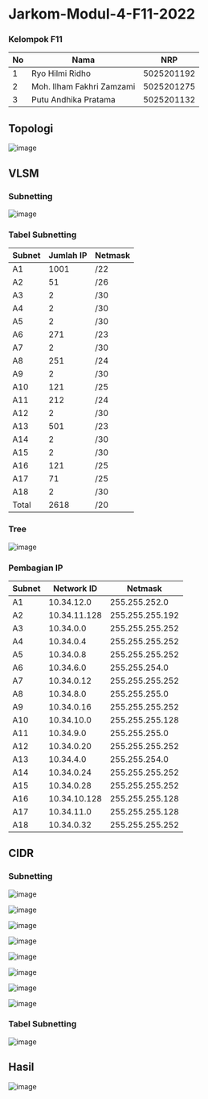 # Jarkom-Modul-4-F11-2022

### Kelompok F11

| **No** | **Nama** | **NRP** | 
| ------------- | ------------- | --------- |
| 1 | Ryo Hilmi Ridho  | 5025201192 | 
| 2 | Moh. Ilham Fakhri Zamzami | 5025201275 |
| 3 | Putu Andhika Pratama | 5025201132 |

## Topologi
![image](img/topologi.png)


## VLSM

### Subnetting
![image](img/subnet.png)


### Tabel Subnetting
| Subnet | Jumlah IP  | Netmask |
| --- | --- | --- |
| A1 | 1001 | /22 |
| A2 | 51 | /26 |
| A3 | 2 | /30 |
| A4 | 2 | /30 |
| A5 | 2 | /30 |
| A6 | 271 | /23 |
| A7 | 2 | /30 |
| A8 | 251 | /24 |
| A9 | 2 | /30 |
| A10 | 121 | /25 |
| A11 | 212 | /24 |
| A12 | 2 | /30 |
| A13 | 501 | /23 |
| A14 | 2 | /30 |
| A15 | 2 | /30 |
| A16 | 121 | /25 |
| A17 | 71 | /25 |
| A18 | 2 | /30 |
| Total | 2618 | /20 |

### Tree
![image](img/tree.jpg)


### Pembagian IP
| Subnet | Network ID  | Netmask |
| --- | --- | --- |
| A1 | 10.34.12.0 | 255.255.252.0 |
| A2 | 10.34.11.128 | 255.255.255.192 |
| A3 | 10.34.0.0 | 255.255.255.252 |
| A4 | 10.34.0.4 | 255.255.255.252 |
| A5 | 10.34.0.8 | 255.255.255.252 |
| A6 | 10.34.6.0 | 255.255.254.0 |
| A7 | 10.34.0.12 | 255.255.255.252 |
| A8 | 10.34.8.0 | 255.255.255.0 |
| A9 | 10.34.0.16 | 255.255.255.252 |
| A10 | 10.34.10.0 | 255.255.255.128 |
| A11 | 10.34.9.0 | 255.255.255.0 |
| A12 | 10.34.0.20 | 255.255.255.252 |
| A13 | 10.34.4.0 | 255.255.254.0 |
| A14 | 10.34.0.24 | 255.255.255.252 |
| A15 | 10.34.0.28 | 255.255.255.252 |
| A16 | 10.34.10.128 | 255.255.255.128 |
| A17 | 10.34.11.0 | 255.255.255.128 |
| A18 | 10.34.0.32 | 255.255.255.252 |

## CIDR

### Subnetting
![image](img/subnet.png)

![image](img/cidr2.png)

![image](img/cidr3.png)

![image](img/cidr4.png)

![image](img/cidr5.png)

![image](img/cidr6.png)

![image](img/cidr7.png)

![image](img/cidr8.png)


### Tabel Subnetting
![image](img/CIDR.png)

## Hasil
![image](img/hasil.png)